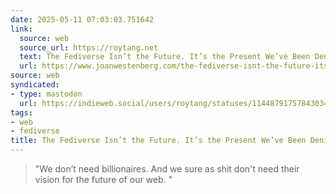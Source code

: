 ```yaml
---
date: 2025-05-11 07:03:03.751642
link:
  source: web
  source_url: https://roytang.net
  text: The Fediverse Isn’t the Future. It’s the Present We’ve Been Denied.
  url: https://www.joanwestenberg.com/the-fediverse-isnt-the-future-its-the-present-weve-been-denied/
source: web
syndicated:
- type: mastodon
  url: https://indieweb.social/users/roytang/statuses/114487917578430342
tags:
- web
- fediverse
title: The Fediverse Isn’t the Future. It’s the Present We’ve Been Denied.
---
```


> "We don’t need billionaires. And we sure as shit don't need their vision for the future of our web. "